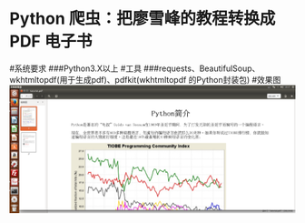 # Python 爬虫：把廖雪峰的教程转换成 PDF 电子书
#系统要求
###Python3.X以上
#工具
###requests、BeautifulSoup、wkhtmltopdf(用于生成pdf)、pdfkit(wkhtmltopdf 的Python封装包)
#效果图
![image](https://github.com/Deanwinger/Myproject/raw/master/html2pdf/tutorial.png)

